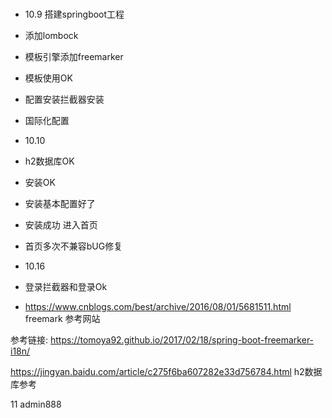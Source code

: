 #
- 10.9
搭建springboot工程
- 添加lombock
- 模板引擎添加freemarker
- 模板使用OK
- 配置安装拦截器安装
- 国际化配置
- 10.10
- h2数据库OK
- 安装OK
- 安装基本配置好了
- 安装成功 进入首页
- 首页多次不兼容bUG修复
- 10.16
- 登录拦截器和登录Ok

- https://www.cnblogs.com/best/archive/2016/08/01/5681511.html
freemark 参考网站

参考链接: https://tomoya92.github.io/2017/02/18/spring-boot-freemarker-i18n/

https://jingyan.baidu.com/article/c275f6ba607282e33d756784.html h2数据库参考

11 admin888